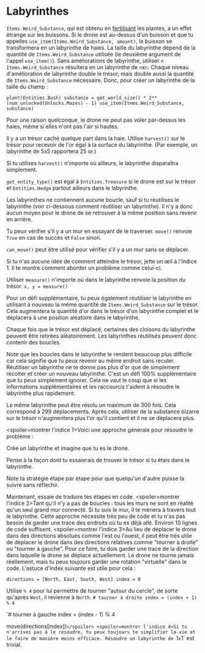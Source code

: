 # Labyrinthes
`Items.Weird_Substance`, qui est obtenu en [fertilisant](docs/unlocks/fertilizer.md) les plantes, a un effet étrange sur les buissons. Si le drone est au-dessus d'un buisson et que tu appelles `use_item(Items.Weird_Substance, amount)`, le buisson se transformera en un labyrinthe de haies.
La taille du labyrinthe dépend de la quantité de `Items.Weird_Substance` utilisée (le deuxième argument de l'appel `use_item()`).
Sans améliorations de labyrinthe, utiliser `n` `Items.Weird_Substance` résultera en un labyrinthe de `n`x`n`. Chaque niveau d'amélioration de labyrinthe double le trésor, mais double aussi la quantité de `Items.Weird_Substance` nécessaire.
Donc, pour créer un labyrinthe de la taille du champ :

`plant(Entities.Bush)
substance = get_world_size() * 2**(num_unlocked(Unlocks.Mazes) - 1)
use_item(Items.Weird_Substance, substance)`


Pour une raison quelconque, le drone ne peut pas voler par-dessus les haies, même si elles n'ont pas l'air si hautes.

Il y a un trésor caché quelque part dans la haie. Utilise `harvest()` sur le trésor pour recevoir de l'or égal à la surface du labyrinthe. (Par exemple, un labyrinthe de 5x5 rapportera 25 or.)

Si tu utilises `harvest()` n'importe où ailleurs, le labyrinthe disparaîtra simplement.

`get_entity_type()` est égal à `Entities.Treasure` si le drone est sur le trésor et `Entities.Hedge` partout ailleurs dans le labyrinthe.

Les labyrinthes ne contiennent aucune boucle, sauf si tu réutilises le labyrinthe (voir ci-dessous comment réutiliser un labyrinthe). Il n'y a donc aucun moyen pour le drone de se retrouver à la même position sans revenir en arrière.

Tu peux vérifier s'il y a un mur en essayant de le traverser. 
`move()` renvoie `True` en cas de succès et `False` sinon.

`can_move()` peut être utilisé pour vérifier s'il y a un mur sans se déplacer.

Si tu n'as aucune idée de comment atteindre le trésor, jette un œil à l'Indice 1. Il te montre comment aborder un problème comme celui-ci.

Utiliser `measure()` n'importe où dans le labyrinthe renvoie la position du trésor.
`x, y = measure()`

Pour un défi supplémentaire, tu peux également réutiliser le labyrinthe en utilisant à nouveau la même quantité de `Items.Weird_Substance` sur le trésor.
Cela augmentera la quantité d'or dans le trésor d'un labyrinthe complet et le déplacera à une position aléatoire dans le labyrinthe.

Chaque fois que le trésor est déplacé, certaines des cloisons du labyrinthe peuvent être retirées aléatoirement. Les labyrinthes réutilisés peuvent donc contenir des boucles.

Note que les boucles dans le labyrinthe le rendent beaucoup plus difficile car cela signifie que tu peux revenir au même endroit sans reculer.
Réutiliser un labyrinthe ne te donne pas plus d'or que de simplement récolter et créer un nouveau labyrinthe.
C'est un défi 100% supplémentaire que tu peux simplement ignorer.
Cela ne vaut le coup que si les informations supplémentaires et les raccourcis t'aident à résoudre le labyrinthe plus rapidement.

Le même labyrinthe peut être résolu un maximum de 300 fois. Cela correspond à 299 déplacements. Après cela, utiliser de la substance bizarre sur le trésor n'augmentera plus l'or qu'il contient et il ne se déplacera plus.

<spoiler=montrer l'indice 1>Voici une approche générale pour résoudre le problème :

Crée un labyrinthe et imagine que tu es le drone.

Pense à la façon dont tu essaierais de trouver le trésor si tu étais dans le labyrinthe.

Note ta stratégie étape par étape pour que quelqu'un d'autre puisse la suivre sans réfléchir.

Maintenant, essaie de traduire tes étapes en code.
</spoiler>
<spoiler=montrer l'indice 2>Tant qu'il n'y a pas de boucles : tous les murs ne sont en réalité qu'un seul grand mur connecté. Si tu suis le mur, il te mènera à travers tout le labyrinthe.
Cette approche nécessite très peu de code et tu n'as pas besoin de garder une trace des endroits où tu es déjà allé. Environ 10 lignes de code suffisent.</spoiler>
<spoiler=montrer l'indice 3>Au lieu de déplacer le drone dans des directions absolues comme l'est ou l'ouest, il peut être très utile de déplacer le drone dans des directions relatives comme "tourner à droite" ou "tourner à gauche". Pour ce faire, tu dois garder une trace de la direction dans laquelle le drone se déplace actuellement. Le drone ne tourne jamais réellement, mais tu peux toujours garder une rotation "virtuelle" dans le code.
L'astuce d'index suivante est utile pour cela :

`directions = [North, East, South, West]
index = 0`

Utilise `% 4` pour lui permettre de tourner "autour du cercle", de sorte qu'après `West`, il revienne à `North`.
`# tourner à droite
index = (index + 1) % 4`

`# tourner à gauche
index = (index - 1) % 4

move(directions[index])`</spoiler>
<spoiler=montrer l'indice 4>Si tu n'arrives pas à le résoudre, tu peux toujours te simplifier la vie et le faire de manière moins efficace.
Résoudre un labyrinthe de `1`x`1` est trivial.</spoiler>